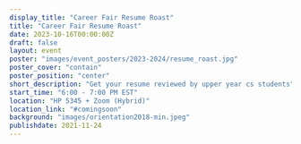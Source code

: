 ```yaml
---
display_title: "Career Fair Resume Roast"
title: "Career Fair Resume Roast"
date: 2023-10-16T00:00:00Z
draft: false
layout: event
poster: "images/event_posters/2023-2024/resume_roast.jpg"
poster_cover: "contain"
poster_position: "center"
short_description: "Get your resume reviewed by upper year cs students"
start_time: "6:00 - 7:00 PM EST"
location: "HP 5345 + Zoom (Hybrid)"
location_link: "#comingsoon"
background: "images/orientation2018-min.jpeg"
publishdate: 2021-11-24
---
```

